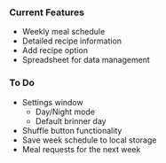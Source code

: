 ### Current Features

- Weekly meal schedule
- Detailed recipe information
- Add recipe option
- Spreadsheet for data management

### To Do

- Settings window
  - Day/Night mode
  - Default brinner day
- Shuffle button functionality
- Save week schedule to local storage
- Meal requests for the next week
